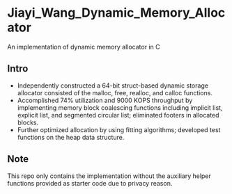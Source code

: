 # Jiayi_Wang_Dynamic_Memory_Allocator
An implementation of dynamic memory allocator in C

## Intro
* Independently constructed a 64-bit struct-based dynamic storage allocator consisted of the malloc, free, realloc, and calloc
functions.
* Accomplished 74% utilization and 9000 KOPS throughput by implementing memory block coalescing functions including
implicit list, explicit list, and segmented circular list; eliminated footers in allocated blocks.
* Further optimized allocation by using fitting algorithms; developed test functions on the heap data structure.

## Note
This repo only contains the implementation without the auxiliary helper functions provided as starter code due to privacy reason.
